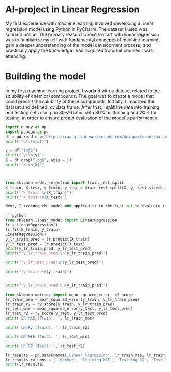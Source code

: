 # AI-project in Linear Regression 
My first experience with machine learning involved developing a linear regression model using Python in PyCharm. The dataset I used was sourced online. The primary reason I chose to start with linear regression was to familiarize myself with fundamental concepts of machine learning, gain a deeper understanding of the model development process, and practically apply the knowledge I had acquired from the courses I was attending.

# Building the model
In my first machine learning project, I worked with a dataset related to the solubility of chemical compounds. The goal was to create a model that could predict the solubility of these compounds. Initially, I imported the dataset and defined my data frame. After that, I split the data into training and testing sets using an 80-20 ratio, with 80% for training and 20% for testing, in order to ensure proper evaluation of the model's performance. 

```python
import numpy as np
import pandas as pd
df = pd.read_csv("https://raw.githubusercontent.com/dataprofessor/data/refs/heads/master/delaney_solubility_with_descriptors.csv")
print(f"df:\n{df}")

y = df["logS"]
print(f"y:\n{y}")
X = df.drop("logS", axis = 1)
print(f"Χ:\n{X}")



from sklearn.model_selection import train_test_split
X_train, X_test, y_train, y_test = train_test_split(X, y, test_size=0.2, random_state=100)
print(f"X_train:\n{X_train}")
print(f"X_test:\n{X_test}")

Next, I trained the model and applied it to the test set to evaluate its performance. To assess this, I calculated the Mean Squared Error (MSE) and R-squared values for both the training and test sets, in order to determine how well the model was performing. As expected, the model was performing well.

```python
from sklearn.linear_model import LinearRegression
lr = LinearRegression()
lr.fit(X_train, y_train)
LinearRegression()
y_lr_train_pred = lr.predict(X_train)
y_lr_test_pred = lr.predict(X_test)
print(y_lr_train_pred, y_lr_test_pred)
print(f"y_lr_train_pred:\n{y_lr_train_pred}")

print(f"y_lr_test_pred:\n{y_lr_test_pred}")

print(f"y_train:\n{y_train}")


print(f"y_lr_train_pred:\n{y_lr_train_pred}")

from sklearn.metrics import mean_squared_error, r2_score
lr_train_mse = mean_squared_error(y_train, y_lr_train_pred)
lr_train_r2 = r2_score(y_train, y_lr_train_pred)
lr_test_mse = mean_squared_error(y_test, y_lr_test_pred)
lr_test_r2 = r2_score(y_test, y_lr_test_pred)
print('LR MSE (Train): ', lr_train_mse)

print('LR R2 (Train): ', lr_train_r2)

print('LR MSE (Test): ', lr_test_mse)

print('LR R2 (Test): ', lr_test_r2)

lr_results = pd.DataFrame(['Linear Regression', lr_train_mse, lr_train_r2, lr_test_mse, lr_test_r2]).transpose()
lr_results.columns = [ 'Method', 'Training MSE', 'Training R2', 'Test MSE', 'Test R2' ]
print(lr_results)
